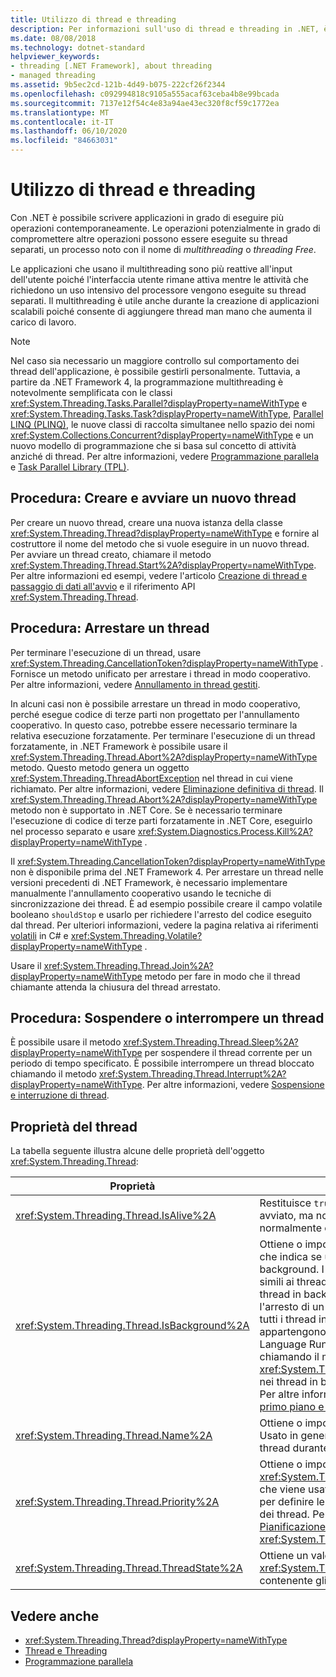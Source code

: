 ```yaml
---
title: Utilizzo di thread e threading
description: Per informazioni sull'uso di thread e threading in .NET, è possibile scrivere applicazioni per eseguire contemporaneamente molte operazioni (multithreading).
ms.date: 08/08/2018
ms.technology: dotnet-standard
helpviewer_keywords:
- threading [.NET Framework], about threading
- managed threading
ms.assetid: 9b5ec2cd-121b-4d49-b075-222cf26f2344
ms.openlocfilehash: c092994818c9105a555acaf63ceba4b8e99bcada
ms.sourcegitcommit: 7137e12f54c4e83a94ae43ec320f8cf59c1772ea
ms.translationtype: MT
ms.contentlocale: it-IT
ms.lasthandoff: 06/10/2020
ms.locfileid: "84663031"
---
```

# <a name="using-threads-and-threading"></a>Utilizzo di thread e threading

Con .NET è possibile scrivere applicazioni in grado di eseguire più operazioni contemporaneamente. Le operazioni potenzialmente in grado di compromettere altre operazioni possono essere eseguite su thread separati, un processo noto con il nome di *multithreading* o *threading Free*.  
  
Le applicazioni che usano il multithreading sono più reattive all'input dell'utente poiché l'interfaccia utente rimane attiva mentre le attività che richiedono un uso intensivo del processore vengono eseguite su thread separati. Il multithreading è utile anche durante la creazione di applicazioni scalabili poiché consente di aggiungere thread man mano che aumenta il carico di lavoro.

> [!NOTE]
> Nel caso sia necessario un maggiore controllo sul comportamento dei thread dell'applicazione, è possibile gestirli personalmente. Tuttavia, a partire da .NET Framework 4, la programmazione multithreading è notevolmente semplificata con le classi <xref:System.Threading.Tasks.Parallel?displayProperty=nameWithType> e <xref:System.Threading.Tasks.Task?displayProperty=nameWithType>, [Parallel LINQ (PLINQ)](../parallel-programming/introduction-to-plinq.md), le nuove classi di raccolta simultanee nello spazio dei nomi <xref:System.Collections.Concurrent?displayProperty=nameWithType> e un nuovo modello di programmazione che si basa sul concetto di attività anziché di thread. Per altre informazioni, vedere [Programmazione parallela](../parallel-programming/index.md) e [Task Parallel Library (TPL)](../parallel-programming/task-parallel-library-tpl.md).

## <a name="how-to-create-and-start-a-new-thread"></a>Procedura: Creare e avviare un nuovo thread

Per creare un nuovo thread, creare una nuova istanza della classe <xref:System.Threading.Thread?displayProperty=nameWithType> e fornire al costruttore il nome del metodo che si vuole eseguire in un nuovo thread. Per avviare un thread creato, chiamare il metodo <xref:System.Threading.Thread.Start%2A?displayProperty=nameWithType>. Per altre informazioni ed esempi, vedere l'articolo [Creazione di thread e passaggio di dati all'avvio](creating-threads-and-passing-data-at-start-time.md) e il riferimento API <xref:System.Threading.Thread>.

## <a name="how-to-stop-a-thread"></a>Procedura: Arrestare un thread

Per terminare l'esecuzione di un thread, usare <xref:System.Threading.CancellationToken?displayProperty=nameWithType> . Fornisce un metodo unificato per arrestare i thread in modo cooperativo. Per altre informazioni, vedere [Annullamento in thread gestiti](cancellation-in-managed-threads.md).

In alcuni casi non è possibile arrestare un thread in modo cooperativo, perché esegue codice di terze parti non progettato per l'annullamento cooperativo. In questo caso, potrebbe essere necessario terminare la relativa esecuzione forzatamente. Per terminare l'esecuzione di un thread forzatamente, in .NET Framework è possibile usare il <xref:System.Threading.Thread.Abort%2A?displayProperty=nameWithType> metodo. Questo metodo genera un oggetto <xref:System.Threading.ThreadAbortException> nel thread in cui viene richiamato. Per altre informazioni, vedere [Eliminazione definitiva di thread](destroying-threads.md). Il <xref:System.Threading.Thread.Abort%2A?displayProperty=nameWithType> metodo non è supportato in .NET Core. Se è necessario terminare l'esecuzione di codice di terze parti forzatamente in .NET Core, eseguirlo nel processo separato e usare <xref:System.Diagnostics.Process.Kill%2A?displayProperty=nameWithType> .

Il <xref:System.Threading.CancellationToken?displayProperty=nameWithType> non è disponibile prima del .NET Framework 4. Per arrestare un thread nelle versioni precedenti di .NET Framework, è necessario implementare manualmente l'annullamento cooperativo usando le tecniche di sincronizzazione dei thread. È ad esempio possibile creare il campo volatile booleano `shouldStop` e usarlo per richiedere l'arresto del codice eseguito dal thread. Per ulteriori informazioni, vedere la pagina relativa ai riferimenti [volatili](../../csharp/language-reference/keywords/volatile.md) in C# e <xref:System.Threading.Volatile?displayProperty=nameWithType> .

Usare il <xref:System.Threading.Thread.Join%2A?displayProperty=nameWithType> metodo per fare in modo che il thread chiamante attenda la chiusura del thread arrestato.

## <a name="how-to-pause-or-interrupt-a-thread"></a>Procedura: Sospendere o interrompere un thread

È possibile usare il metodo <xref:System.Threading.Thread.Sleep%2A?displayProperty=nameWithType> per sospendere il thread corrente per un periodo di tempo specificato. È possibile interrompere un thread bloccato chiamando il metodo <xref:System.Threading.Thread.Interrupt%2A?displayProperty=nameWithType>. Per altre informazioni, vedere [Sospensione e interruzione di thread](pausing-and-resuming-threads.md).

## <a name="thread-properties"></a>Proprietà del thread

La tabella seguente illustra alcune delle proprietà dell'oggetto <xref:System.Threading.Thread>:  
  
|Proprietà|Descrizione|  
|--------------|-----------|  
|<xref:System.Threading.Thread.IsAlive%2A>|Restituisce `true` se il thread è stato avviato, ma non è stato ancora terminato normalmente o è stato interrotto.|  
|<xref:System.Threading.Thread.IsBackground%2A>|Ottiene o imposta un valore booleano che indica se un thread è un thread in background. I thread in background sono simili ai thread in primo piano, ma un thread in background non impedisce l'arresto di un processo. Dopo l'arresto di tutti i thread in primo piano che appartengono a un processo, Common Language Runtime termina il processo chiamando il metodo <xref:System.Threading.Thread.Abort%2A> nei thread in background ancora attivi. Per altre informazioni, vedere [Thread in primo piano e in background](foreground-and-background-threads.md).|  
|<xref:System.Threading.Thread.Name%2A>|Ottiene o imposta il nome del thread. Usato in genere per individuare i singoli thread durante il debug.|  
|<xref:System.Threading.Thread.Priority%2A>|Ottiene o imposta un valore <xref:System.Threading.ThreadPriority> che viene usato dal sistema operativo per definire le priorità di pianificazione dei thread. Per altre informazioni, vedere [Pianificazione di thread](scheduling-threads.md) e il riferimento <xref:System.Threading.ThreadPriority>.|  
|<xref:System.Threading.Thread.ThreadState%2A>|Ottiene un valore <xref:System.Threading.ThreadState> contenente gli stati correnti di un thread.|  

## <a name="see-also"></a>Vedere anche

- <xref:System.Threading.Thread?displayProperty=nameWithType>
- [Thread e Threading](threads-and-threading.md)
- [Programmazione parallela](../parallel-programming/index.md)
